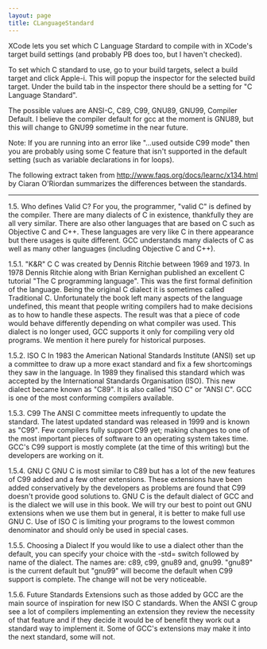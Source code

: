 ```yaml
---
layout: page
title: CLanguageStandard
---
```


XCode lets you set which C Language Stardard to compile with in XCode's target build settings (and probably PB does too, but I haven't checked).

To set which C standard to use, go to your build targets, select a build target and click Apple-i. This will popup the inspector for the selected build target. Under the build tab in the inspector there should be a setting for "C Language Standard".

The possible values are ANSI-C, C89, C99, GNU89, GNU99, Compiler Default. I believe the compiler default for gcc at the moment is GNU89, but this will change to GNU99 sometime in the near future.

Note: If you are running into an error like "...used outside C99 mode" then you are probably using some C feature that isn't supported in the default setting (such as variable declarations in for loops).

The following extract taken from http://www.faqs.org/docs/learnc/x134.html by Ciaran O'Riordan summarizes the differences between the standards.


----

1.5. Who defines Valid C?
For you, the programmer, "valid C" is defined by the compiler. There are many dialects of C in existence, thankfully they are all very similar. There are also other languages that are based on C such as Objective C and C++. These languages are very like C in there appearance but there usages is quite different. GCC understands many dialects of C as well as many other languages (including Objective C and C++).

1.5.1. "K&R" C
C was created by Dennis Ritchie between 1969 and 1973. In 1978 Dennis Ritchie along with Brian Kernighan published an excellent C tutorial "The C programming language". This was the first formal definition of the language. Being the original C dialect it is sometimes called Traditional C. Unfortunately the book left many aspects of the language undefined, this meant that people writing compilers had to make decisions as to how to handle these aspects. The result was that a piece of code would behave differently depending on what compiler was used. This dialect is no longer used, GCC supports it only for compiling very old programs. We mention it here purely for historical purposes.

1.5.2. ISO C
In 1983 the American National Standards Institute (ANSI) set up a committee to draw up a more exact standard and fix a few shortcomings they saw in the language. In 1989 they finalised this standard which was accepted by the International Standards Organisation (ISO). This new dialect became known as "C89". It is also called "ISO C" or "ANSI C". GCC is one of the most conforming compilers available.

1.5.3. C99
The ANSI C committee meets infrequently to update the standard. The latest updated standard was released in 1999 and is known as "C99". Few compilers fully support C99 yet; making changes to one of the most important pieces of software to an operating system takes time. GCC's C99 support is mostly complete (at the time of this writing) but the developers are working on it.

1.5.4. GNU C
GNU C is most similar to C89 but has a lot of the new features of C99 added and a few other extensions. These extensions have been added conservatively by the developers as problems are found that C99 doesn't provide good solutions to. GNU C is the default dialect of GCC and is the dialect we will use in this book. We will try our best to point out GNU extensions when we use them but in general, it is better to make full use GNU C. Use of ISO C is limiting your programs to the lowest common denominator and should only be used in special cases.

1.5.5. Choosing a Dialect
If you would like to use a dialect other than the default, you can specify your choice with the -std= switch followed by name of the dialect. The names are: c89, c99, gnu89 and, gnu99. "gnu89" is the current default but "gnu99" will become the default when C99 support is complete. The change will not be very noticeable.

1.5.6. Future Standards
Extensions such as those added by GCC are the main source of inspiration for new ISO C standards. When the ANSI C group see a lot of compilers implementing an extension they review the necessity of that feature and if they decide it would be of benefit they work out a standard way to implement it. Some of GCC's extensions may make it into the next standard, some will not.

